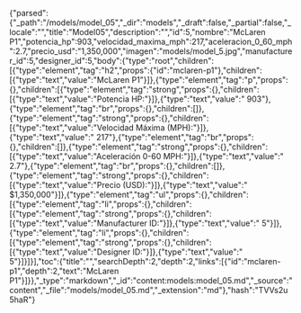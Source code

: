 {"parsed":{"_path":"/models/model_05","_dir":"models","_draft":false,"_partial":false,"_locale":"","title":"Model05","description":"","id":5,"nombre":"McLaren P1","potencia_hp":903,"velocidad_maxima_mph":217,"aceleracion_0_60_mph":2.7,"precio_usd":"1,350,000","imagen":"models/model_5.jpg","manufacturer_id":5,"designer_id":5,"body":{"type":"root","children":[{"type":"element","tag":"h2","props":{"id":"mclaren-p1"},"children":[{"type":"text","value":"McLaren P1"}]},{"type":"element","tag":"p","props":{},"children":[{"type":"element","tag":"strong","props":{},"children":[{"type":"text","value":"Potencia HP:"}]},{"type":"text","value":" 903"},{"type":"element","tag":"br","props":{},"children":[]},{"type":"element","tag":"strong","props":{},"children":[{"type":"text","value":"Velocidad Máxima (MPH):"}]},{"type":"text","value":" 217"},{"type":"element","tag":"br","props":{},"children":[]},{"type":"element","tag":"strong","props":{},"children":[{"type":"text","value":"Aceleración 0-60 MPH:"}]},{"type":"text","value":" 2.7"},{"type":"element","tag":"br","props":{},"children":[]},{"type":"element","tag":"strong","props":{},"children":[{"type":"text","value":"Precio (USD):"}]},{"type":"text","value":" $1,350,000"}]},{"type":"element","tag":"ul","props":{},"children":[{"type":"element","tag":"li","props":{},"children":[{"type":"element","tag":"strong","props":{},"children":[{"type":"text","value":"Manufacturer ID:"}]},{"type":"text","value":" 5"}]},{"type":"element","tag":"li","props":{},"children":[{"type":"element","tag":"strong","props":{},"children":[{"type":"text","value":"Designer ID:"}]},{"type":"text","value":" 5"}]}]}],"toc":{"title":"","searchDepth":2,"depth":2,"links":[{"id":"mclaren-p1","depth":2,"text":"McLaren P1"}]}},"_type":"markdown","_id":"content:models:model_05.md","_source":"content","_file":"models/model_05.md","_extension":"md"},"hash":"TVVs2u5haR"}
